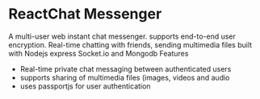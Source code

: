 # ReactChat Messenger 
A multi-user web instant chat messenger. supports end-to-end user encryption. Real-time chatting with friends, sending multimedia files built with Nodejs express Socket.io and Mongodb 
Features 
- Real-time private chat messaging between authenticated users
- supports sharing of multimedia files (images, videos and audio 
- uses passportjs for user authentication 

